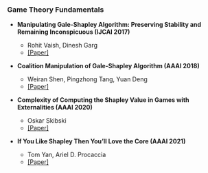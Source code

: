 ### Game Theory Fundamentals

- **Manipulating Gale-Shapley Algorithm: Preserving Stability and Remaining Inconspicuous (IJCAI 2017)**
  - Rohit Vaish, Dinesh Garg
  - [[Paper]](https://www.ijcai.org/proceedings/2017/62)

- **Coalition Manipulation of Gale-Shapley Algorithm (AAAI 2018)**
  - Weiran Shen, Pingzhong Tang, Yuan Deng
  - [[Paper]](https://ojs.aaai.org/index.php/AAAI/article/view/11454)

- **Complexity of Computing the Shapley Value in Games with Externalities (AAAI 2020)**
  - Oskar Skibski
  - [[Paper]](https://arxiv.org/abs/1909.01769)


- **If You Like Shapley Then You’ll Love the Core (AAAI 2021)**
  - Tom Yan, Ariel D. Procaccia
  - [[Paper]](https://ojs.aaai.org/index.php/AAAI/article/view/16721)
